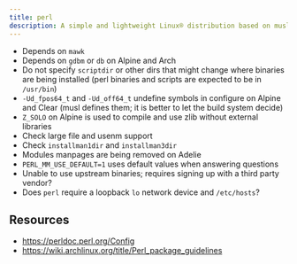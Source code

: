 ```yaml
---
title: perl
description: A simple and lightweight Linux® distribution based on musl libc and toybox
---
```


- Depends on `mawk`
- Depends on `gdbm` or `db` on Alpine and Arch
- Do not specify `scriptdir` or other dirs that might change where binaries are being installed (perl binaries and scripts are expected to be in `/usr/bin`)
- `-Ud_fpos64_t` and `-Ud_off64_t` undefine symbols in configure on Alpine and Clear (musl defines them; it is better to let the build system decide)
- `Z_SOLO` on Alpine is used to compile and use zlib without external libraries
- Check large file and usenm support
- Check `installman1dir` and `installman3dir`
- Modules manpages are being removed on Adelie
- `PERL_MM_USE_DEFAULT=1` uses default values when answering questions
- Unable to use upstream binaries; requires signing up with a third party vendor?
- Does `perl` require a loopback `lo` network device and `/etc/hosts`?

## Resources
- https://perldoc.perl.org/Config
- https://wiki.archlinux.org/title/Perl_package_guidelines
